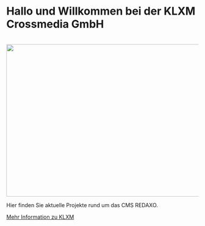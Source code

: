 # Hallo und Willkommen bei der KLXM Crossmedia GmbH

<div align="center">
	<br>
	<a href="https://raw.githubusercontent.com/KLXM/stuff/d769bfb3b3aa30e5c7043e47b25db5fe2faf4c1c/welcome.svg">
		<img src="header.svg" width="800" height="400">
	</a>
	<br>
</div>

Hier finden Sie aktuelle Projekte rund um das CMS REDAXO.

[Mehr Information zu KLXM](https://klxm.de)
